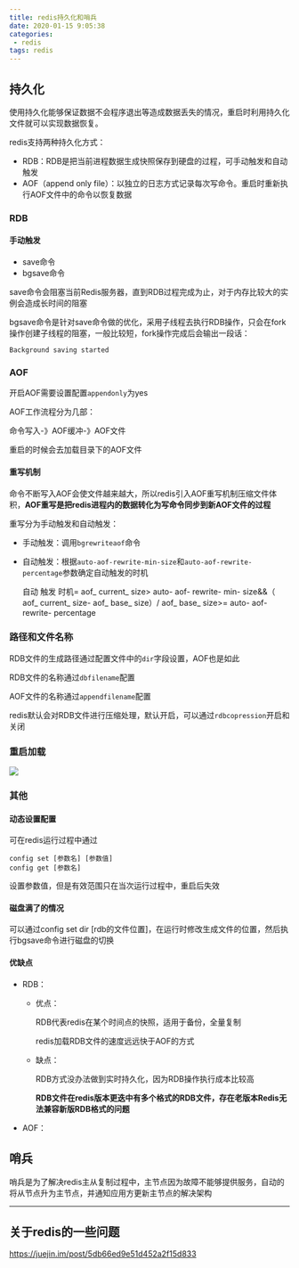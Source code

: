 ```yaml
---
title: redis持久化和哨兵
date: 2020-01-15 9:05:38
categories:
 - redis
tags: redis
---
```


## 持久化

使用持久化能够保证数据不会程序退出等造成数据丢失的情况，重启时利用持久化文件就可以实现数据恢复。

redis支持两种持久化方式：

- RDB：RDB是把当前进程数据生成快照保存到硬盘的过程，可手动触发和自动触发
- AOF（append only file）：以独立的日志方式记录每次写命令。重启时重新执行AOF文件中的命令以恢复数据

### RDB

#### 手动触发

- save命令
- bgsave命令

save命令会阻塞当前Redis服务器，直到RDB过程完成为止，对于内存比较大的实例会造成长时间的阻塞

bgsave命令是针对save命令做的优化，采用子线程去执行RDB操作，只会在fork操作创建子线程的阻塞，一般比较短，fork操作完成后会输出一段话：

```
Background saving started
```

### AOF

开启AOF需要设置配置`appendonly`为yes

AOF工作流程分为几部：

命令写入-》AOF缓冲-》AOF文件

重启的时候会去加载目录下的AOF文件

#### 重写机制

命令不断写入AOF会使文件越来越大，所以redis引入AOF重写机制压缩文件体积，**AOF重写是把redis进程内的数据转化为写命令同步到新AOF文件的过程**

重写分为手动触发和自动触发：

- 手动触发：调用`bgrewriteaof`命令

- 自动触发：根据`auto-aof-rewrite-min-size`和`auto-aof-rewrite-percentage`参数确定自动触发的时机

  自动 触发 时机= aof_ current_ size> auto- aof- rewrite- min- size&&（ aof_ current_ size- aof_ base_ size）/ aof_ base_ size>= auto- aof- rewrite- percentage


### 路径和文件名称

RDB文件的生成路径通过配置文件中的`dir`字段设置，AOF也是如此

RDB文件的名称通过`dbfilename`配置

AOF文件的名称通过`appendfilename`配置

redis默认会对RDB文件进行压缩处理，默认开启，可以通过`rdbcopression`开启和关闭

### 重启加载

![](static/redis重启加载流程图.png)

### 其他
#### 动态设置配置

可在redis运行过程中通过

```
config set [参数名] [参数值]
config get [参数名]
```

设置参数值，但是有效范围只在当次运行过程中，重启后失效

#### 磁盘满了的情况

可以通过config set dir [rdb的文件位置]，在运行时修改生成文件的位置，然后执行bgsave命令进行磁盘的切换

#### 优缺点

- RDB：

  - 优点：

    RDB代表redis在某个时间点的快照，适用于备份，全量复制

    redis加载RDB文件的速度远远快于AOF的方式
  
  - 缺点：
  
    RDB方式没办法做到实时持久化，因为RDB操作执行成本比较高
  
    **RDB文件在redis版本更迭中有多个格式的RDB文件，存在老版本Redis无法兼容新版RDB格式的问题**

- AOF：

## 哨兵

哨兵是为了解决redis主从复制过程中，主节点因为故障不能够提供服务，自动的将从节点升为主节点，并通知应用方更新主节点的解决架构

---

## 关于redis的一些问题

 https://juejin.im/post/5db66ed9e51d452a2f15d833